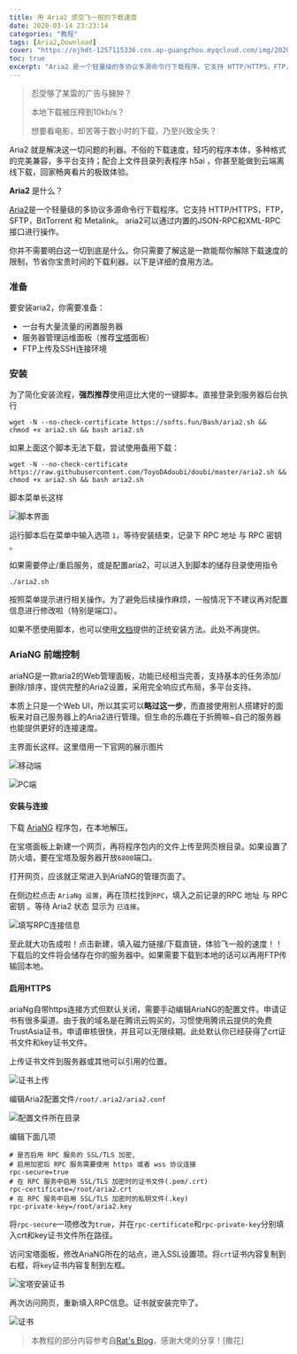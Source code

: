 ```yaml
---
title: 用 Aria2 感受飞一般的下载速度
date: 2020-03-14 23:23:14
categories: "教程"
tags: [Aria2,Download]
cover: "https://ojhdt-1257115336.cos.ap-guangzhou.myqcloud.com/img/20200315/0.png"
toc: true
excerpt: "Aria2 是一个轻量级的多协议多源命令行下载程序。它支持 HTTP/HTTPS，FTP，SFTP，BitTorrent 和 Metalink。 aria2可以通过内置的JSON-RPC和XML-RPC接口进行操作。"
---
```

>忍受够了某雷的广告与臃肿？
>
>本地下载被压榨到10kb/s？
>
>想要看电影，却苦等于数小时的下载，乃至兴致全失？

Aria2 就是解决这一切问题的利器。不俗的下载速度，轻巧的程序本体，多种格式的完美兼容，多平台支持；配合上文件目录列表程序 h5ai ，你甚至能做到云端离线下载，回家畅爽看片的极致体验。

**Aria2** 是什么？

[Aria2](https://aria2.github.io/)是一个轻量级的多协议多源命令行下载程序。它支持 HTTP/HTTPS，FTP，SFTP，BitTorrent 和 Metalink。 aria2可以通过内置的JSON-RPC和XML-RPC接口进行操作。

你并不需要明白这一切到底是什么。你只需要了解这是一款能帮你解除下载速度的限制，节省你宝贵时间的下载利器。以下是详细的食用方法。

### 准备
要安装aria2，你需要准备：
- 一台有大量流量的闲置服务器
- 服务器管理运维面板（推荐[宝塔](https://www.bt.cn/download/linux.html)面板）
- FTP上传及SSH连接环境

### 安装
为了简化安装流程，**强烈推荐**使用逗比大佬的一键脚本。直接登录到服务器后台执行
```
wget -N --no-check-certificate https://softs.fun/Bash/aria2.sh && chmod +x aria2.sh && bash aria2.sh

```
如果上面这个脚本无法下载，尝试使用备用下载：
```
wget -N --no-check-certificate https://raw.githubusercontent.com/ToyoDAdoubi/doubi/master/aria2.sh && chmod +x aria2.sh && bash aria2.sh
```
脚本菜单长这样

![脚本界面](https://ojhdt-1257115336.cos.ap-guangzhou.myqcloud.com/img/20200315/1.png)

运行脚本后在菜单中输入选项 `1`，等待安装结束，记录下 RPC 地址 与 RPC 密钥 。

如果需要停止/重启服务，或是配置aria2，可以进入到脚本的储存目录使用指令
```
./aria2.sh
```
按照菜单提示进行相关操作。为了避免后续操作麻烦，一般情况下不建议再对配置信息进行修改啦（特别是端口）。

如果不愿使用脚本，也可以使用[文档](https://aria2.github.io/manual/en/html/)提供的正统安装方法。此处不再提供。

### AriaNG 前端控制
ariaNG是一款aria2的Web管理面板，功能已经相当完善，支持基本的任务添加/删除/排序，提供完整的Aria2设置，采用完全响应式布局，多平台支持。

本质上只是一个Web UI，所以其实可以**略过这一步**，而直接使用别人搭建好的面板来对自己服务器上的Aria2进行管理。但生命的乐趣在于折腾嘛~自己的服务器也能提供更好的连接速度。

主界面长这样。这里借用一下官网的展示图片

![移动端](https://ojhdt-1257115336.cos.ap-guangzhou.myqcloud.com/img/20200315/mobile.png)

![PC端](https://ojhdt-1257115336.cos.ap-guangzhou.myqcloud.com/img/20200315/desktop.png)
#### 安装与连接
下载 [AriaNG](https://github.com/mayswind/AriaNg/releases) 程序包，在本地解压。

在宝塔面板上新建一个网页，再将程序包内的文件上传至网页根目录。如果设置了防火墙，要在宝塔及服务器开放`6800`端口。

打开网页，应该就正常进入到AriaNG的管理页面了。

在侧边栏点击 `AriaNg 设置`，再在顶栏找到`RPC`，填入之前记录的RPC 地址 与 RPC 密钥 。等待 Aria2 状态 显示为 `已连接`。

![填写RPC连接信息](https://ojhdt-1257115336.cos.ap-guangzhou.myqcloud.com/img/20200315/3.png)

至此就大功告成啦！点击新建，填入磁力链接/下载直链，体验飞一般的速度！！下载后的文件将会储存在你的服务器中。如果需要下载到本地的话可以再用FTP传输回本地。
#### 启用HTTPS
ariaNg自带https连接方式但默认关闭，需要手动编辑AriaNG的配置文件。申请证书有很多渠道。由于我的域名是在腾讯云购买的，习惯使用腾讯云提供的免费TrustAsia证书，申请审核很快，并且可以无限续期。此处默认你已经获得了crt证书文件和key证书文件。

上传证书文件到服务器或其他可以引用的位置。

![证书上传](https://ojhdt-1257115336.cos.ap-guangzhou.myqcloud.com/img/20200315/4.png)

编辑Aria2配置文件`/root/.aria2/aria2.conf`

![配置文件所在目录](https://ojhdt-1257115336.cos.ap-guangzhou.myqcloud.com/img/20200315/5.png)

编辑下面几项

```
# 是否启用 RPC 服务的 SSL/TLS 加密,
# 启用加密后 RPC 服务需要使用 https 或者 wss 协议连接
rpc-secure=true
# 在 RPC 服务中启用 SSL/TLS 加密时的证书文件(.pem/.crt)
rpc-certificate=/root/aria2.crt
# 在 RPC 服务中启用 SSL/TLS 加密时的私钥文件(.key)
rpc-private-key=/root/aria2.key
```
将`rpc-secure`一项修改为`true`，并在`rpc-certificate`和`rpc-private-key`分别填入crt和key证书文件所在路径。

访问宝塔面板，修改AriaNG所在的站点，进入SSL设置项。将`crt`证书内容复制到右框，将`key`证书内容复制到左框。

![宝塔安装证书](https://ojhdt-1257115336.cos.ap-guangzhou.myqcloud.com/img/20200315/7.png)

再次访问网页，重新填入RPC信息。证书就安装完毕了。

![证书](https://ojhdt-1257115336.cos.ap-guangzhou.myqcloud.com/img/20200315/8.png)

>本教程的部分内容参考自[Rat's Blog](https://www.moerats.com/)，感谢大佬的分享！[撒花]